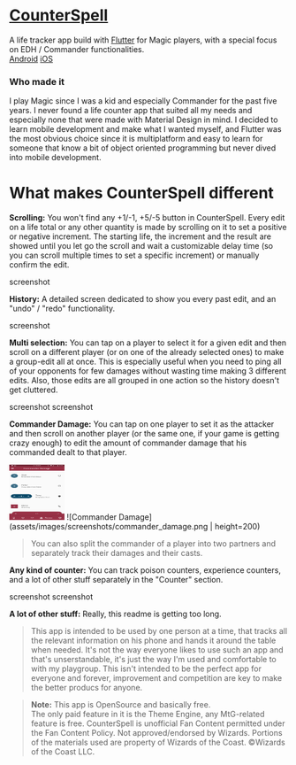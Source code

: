 # [**CounterSpell**](https://play.google.com/store/apps/details?id=com.mvsidereusart.counterspell)
A life tracker app build with [Flutter](https://flutter.dev/) for Magic players, with a special focus on EDH / Commander functionalities.  
[Android](https://play.google.com/store/apps/details?id=com.mvsidereusart.counterspell)
[iOS](https://itunes.apple.com/us/app/counterspell/id1459235508?l=it&ls=1&mt=8)



### Who made it
I play Magic since I was a kid and especially Commander for the past five years. I never found a life counter app that suited all my needs and especially none that were made with Material Design in mind. I decided to learn mobile development and make what I wanted myself, and Flutter was the most obvious choice since it is multiplatform and easy to learn for someone that know a bit of object oriented programming but never dived into mobile development.


# What makes CounterSpell different

**Scrolling:** You won't find any +1/-1, +5/-5 button in CounterSpell. Every edit on a life total or any other quantity is made by scrolling on it to set a positive or negative increment. The starting life, the increment and the result are showed until you let go the scroll and wait a customizable delay time (so you can scroll multiple times to set a specific increment) or manually confirm the edit.

screenshot

**History:** A detailed screen dedicated to show you every past edit, and an "undo" / "redo" functionality.

screenshot

**Multi selection:** You can tap on a player to select it for a given edit and then scroll on a different player (or on one of the already selected ones) to make a group-edit all at once. This is especially useful when you need to ping all of your opponents for few damages without wasting time making 3 different edits. Also, those edits are all grouped in one action so the history doesn't get cluttered.

screenshot  screenshot

**Commander Damage:** You can tap on one player to set it as the attacker and then scroll on another player (or the same one, if your game is getting crazy enough) to edit the amount of commander damage that his commanded dealt to that player.

<img src="assets/images/screenshots/commander_damage.png" width="100" height="100">
![Commander Damage](assets/images/screenshots/commander_damage.png | height=200)

>You can also split the commander of a player into two partners and separately track their damages and their casts.

**Any kind of counter:** You can track poison counters, experience counters, and a lot of other stuff separately in the "Counter" section.

screenshot screenshot

**A lot of other stuff:** Really, this readme is getting too long.


>This app is intended to be used by one person at a time, that tracks all the relevant information on his phone and hands it around the table when needed. It's not the way everyone likes to use such an app and that's unserstandable, it's just the way I'm used and comfortable to with my playgroup. This isn't intended to be the perfect app for everyone and forever, improvement and competition are key to make the better producs for anyone.


>**Note:** This app is OpenSource and basically free.<br>
>The only paid feature in it is the Theme Engine, any MtG-related feature is free.
>CounterSpell is unofficial Fan Content permitted under the Fan Content Policy. Not approved/endorsed by Wizards. Portions of the materials used are property of Wizards of the Coast. ©Wizards of the Coast LLC.

